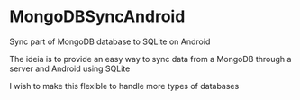 # MongoDBSyncAndroid

Sync part of MongoDB database to SQLite on Android

The ideia is to provide an easy way to sync data from a MongoDB through a server and Android using SQLite

I wish to make this flexible to handle more types of databases
